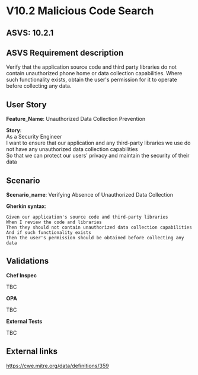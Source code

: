 # V10.2 Malicious Code Search

## ASVS: 10.2.1

## ASVS Requirement description

Verify that the application source code and third party libraries
do not contain unauthorized phone home or data collection
capabilities. Where such functionality exists, obtain the user's
permission for it to operate before collecting any data.

## User Story

**Feature_Name**: Unauthorized Data Collection Prevention

**Story**:\
As a Security Engineer\
I want to ensure that our application and any third-party libraries we use do not have any
unauthorized data collection capabilities\
So that we can protect our users' privacy and maintain the security of their data

## Scenario

**Scenario_name**: Verifying Absence of Unauthorized Data Collection

**Gherkin syntax**:

```gherkin
Given our application's source code and third-party libraries
When I review the code and libraries
Then they should not contain unauthorized data collection capabilities
And if such functionality exists
Then the user's permission should be obtained before collecting any data
```

## Validations

**Chef Inspec**

TBC

**OPA**

TBC

**External Tests**

TBC

## External links

<https://cwe.mitre.org/data/definitions/359>
